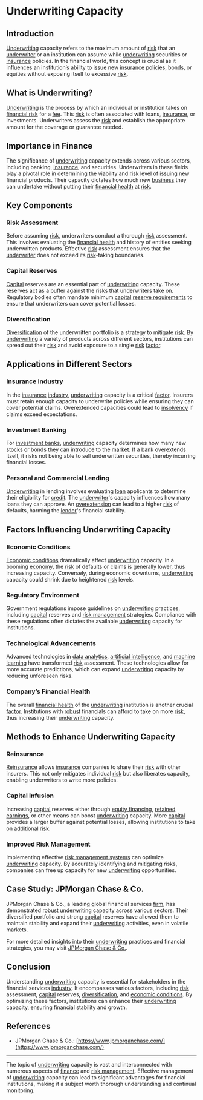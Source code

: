 # Underwriting Capacity

## Introduction
[Underwriting](../u/underwriting.md) capacity refers to the maximum amount of [risk](../r/risk.md) that an [underwriter](../u/underwriter.md) or an institution can assume while [underwriting](../u/underwriting.md) securities or [insurance](../i/insurance.md) policies. In the financial world, this concept is crucial as it influences an institution’s ability to [issue](../i/issue.md) new [insurance](../i/insurance.md) policies, bonds, or equities without exposing itself to excessive [risk](../r/risk.md).

## What is Underwriting?
[Underwriting](../u/underwriting.md) is the process by which an individual or institution takes on [financial risk](../f/financial_risk.md) for a [fee](../f/fee.md). This [risk](../r/risk.md) is often associated with loans, [insurance](../i/insurance.md), or investments. Underwriters assess the [risk](../r/risk.md) and establish the appropriate amount for the coverage or guarantee needed.

## Importance in Finance
The significance of [underwriting](../u/underwriting.md) capacity extends across various sectors, including banking, [insurance](../i/insurance.md), and securities. Underwriters in these fields play a pivotal role in determining the viability and [risk](../r/risk.md) level of issuing new financial products. Their capacity dictates how much new [business](../b/business.md) they can undertake without putting their [financial health](../f/financial_health.md) at [risk](../r/risk.md).

## Key Components

### Risk Assessment
Before assuming [risk](../r/risk.md), underwriters conduct a thorough [risk](../r/risk.md) assessment. This involves evaluating the [financial health](../f/financial_health.md) and history of entities seeking underwritten products. Effective [risk](../r/risk.md) assessment ensures that the [underwriter](../u/underwriter.md) does not exceed its [risk](../r/risk.md)-taking boundaries.

### Capital Reserves
[Capital](../c/capital.md) reserves are an essential part of [underwriting](../u/underwriting.md) capacity. These reserves act as a buffer against the risks that underwriters take on. Regulatory bodies often mandate minimum [capital](../c/capital.md) [reserve requirements](../r/reserve_requirements.md) to ensure that underwriters can cover potential losses.

### Diversification
[Diversification](../d/diversification.md) of the underwritten portfolio is a strategy to mitigate [risk](../r/risk.md). By [underwriting](../u/underwriting.md) a variety of products across different sectors, institutions can spread out their [risk](../r/risk.md) and avoid exposure to a single [risk](../r/risk.md) [factor](../f/factor.md).

## Applications in Different Sectors

### Insurance Industry
In the [insurance](../i/insurance.md) [industry](../i/industry.md), [underwriting](../u/underwriting.md) capacity is a critical [factor](../f/factor.md). Insurers must retain enough capacity to underwrite policies while ensuring they can cover potential claims. Overextended capacities could lead to [insolvency](../i/insolvency.md) if claims exceed expectations.

### Investment Banking
For [investment banks](../i/investment_bank_(ib).md), [underwriting](../u/underwriting.md) capacity determines how many new [stocks](../s/stock.md) or bonds they can introduce to the [market](../m/market.md). If a [bank](../b/bank.md) overextends itself, it risks not being able to sell underwritten securities, thereby incurring financial losses.

### Personal and Commercial Lending
[Underwriting](../u/underwriting.md) in lending involves evaluating [loan](../l/loan.md) applicants to determine their eligibility for [credit](../c/credit.md). The [underwriter](../u/underwriter.md)'s capacity influences how many loans they can approve. An [overextension](../o/overextension.md) can lead to a higher [risk](../r/risk.md) of defaults, harming the [lender](../l/lender.md)'s financial stability.

## Factors Influencing Underwriting Capacity

### Economic Conditions
[Economic conditions](../e/economic_conditions.md) dramatically affect [underwriting](../u/underwriting.md) capacity. In a booming [economy](../e/economy.md), the [risk](../r/risk.md) of defaults or claims is generally lower, thus increasing capacity. Conversely, during economic downturns, [underwriting](../u/underwriting.md) capacity could shrink due to heightened [risk](../r/risk.md) levels.

### Regulatory Environment
Government regulations impose guidelines on [underwriting](../u/underwriting.md) practices, including [capital](../c/capital.md) reserves and [risk management](../r/risk_management.md) strategies. Compliance with these regulations often dictates the available [underwriting](../u/underwriting.md) capacity for institutions.

### Technological Advancements
Advanced technologies in [data analytics](../d/data_analytics.md), [artificial intelligence](../a/artificial_intelligence_in_trading.md), and [machine learning](../m/machine_learning.md) have transformed [risk](../r/risk.md) assessment. These technologies allow for more accurate predictions, which can expand [underwriting](../u/underwriting.md) capacity by reducing unforeseen risks.

### Company’s Financial Health
The overall [financial health](../f/financial_health.md) of the [underwriting](../u/underwriting.md) institution is another crucial [factor](../f/factor.md). Institutions with [robust](../r/robust.md) financials can afford to take on more [risk](../r/risk.md), thus increasing their [underwriting](../u/underwriting.md) capacity.

## Methods to Enhance Underwriting Capacity

### Reinsurance
[Reinsurance](../r/reinsurance.md) allows [insurance](../i/insurance.md) companies to share their [risk](../r/risk.md) with other insurers. This not only mitigates individual [risk](../r/risk.md) but also liberates capacity, enabling underwriters to write more policies.

### Capital Infusion
Increasing [capital](../c/capital.md) reserves either through [equity financing](../e/equity_financing.md), [retained earnings](../r/retained_earnings.md), or other means can boost [underwriting](../u/underwriting.md) capacity. More [capital](../c/capital.md) provides a larger buffer against potential losses, allowing institutions to take on additional [risk](../r/risk.md).

### Improved Risk Management
Implementing effective [risk management systems](../r/risk_management_systems.md) can optimize [underwriting](../u/underwriting.md) capacity. By accurately identifying and mitigating risks, companies can free up capacity for new [underwriting](../u/underwriting.md) opportunities.

## Case Study: JPMorgan Chase & Co.
JPMorgan Chase & Co., a leading global financial services [firm](../f/firm.md), has demonstrated [robust](../r/robust.md) [underwriting](../u/underwriting.md) capacity across various sectors. Their diversified portfolio and strong [capital](../c/capital.md) reserves have allowed them to maintain stability and expand their [underwriting](../u/underwriting.md) activities, even in volatile markets.

For more detailed insights into their [underwriting](../u/underwriting.md) practices and financial strategies, you may visit [JPMorgan Chase & Co.](https://www.jpmorganchase.com/).

## Conclusion
Understanding [underwriting](../u/underwriting.md) capacity is essential for stakeholders in the financial services [industry](../i/industry.md). It encompasses various factors, including [risk](../r/risk.md) assessment, [capital](../c/capital.md) reserves, [diversification](../d/diversification.md), and [economic conditions](../e/economic_conditions.md). By optimizing these factors, institutions can enhance their [underwriting](../u/underwriting.md) capacity, ensuring financial stability and growth.

## References
- JPMorgan Chase & Co.: [https://www.jpmorganchase.com/](https://www.jpmorganchase.com/)

---

The topic of [underwriting](../u/underwriting.md) capacity is vast and interconnected with numerous aspects of [finance](../f/finance.md) and [risk management](../r/risk_management.md). Effective management of [underwriting](../u/underwriting.md) capacity can lead to significant advantages for financial institutions, making it a subject worth thorough understanding and continual monitoring.